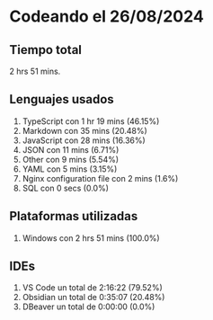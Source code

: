 # Codeando el 26/08/2024

## Tiempo total
2 hrs 51 mins.

## Lenguajes usados
1. TypeScript con 1 hr 19 mins (46.15%)
1. Markdown con 35 mins (20.48%)
1. JavaScript con 28 mins (16.36%)
1. JSON con 11 mins (6.71%)
1. Other con 9 mins (5.54%)
1. YAML con 5 mins (3.15%)
1. Nginx configuration file con 2 mins (1.6%)
1. SQL con 0 secs (0.0%)

## Plataformas utilizadas
1. Windows con 2 hrs 51 mins (100.0%)

## IDEs
1. VS Code un total de 2:16:22 (79.52%)
1. Obsidian un total de 0:35:07 (20.48%)
1. DBeaver un total de 0:00:00 (0.0%)
